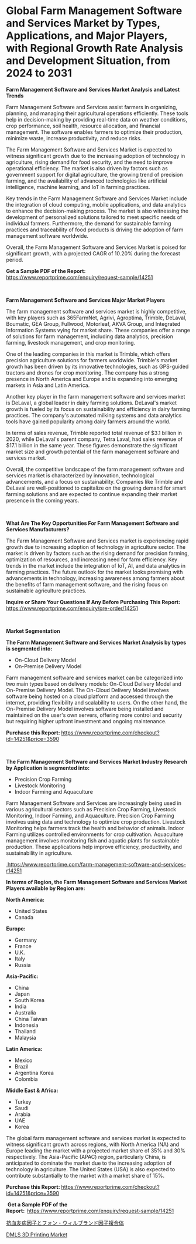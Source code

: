 <p><h1>Global Farm Management Software and Services Market by Types, Applications, and Major Players, with Regional Growth Rate Analysis and Development Situation, from 2024 to 2031</h1></p><p><strong>Farm Management Software and Services Market Analysis and Latest Trends</strong></p>
<p><p>Farm Management Software and Services assist farmers in organizing, planning, and managing their agricultural operations efficiently. These tools help in decision-making by providing real-time data on weather conditions, crop performance, soil health, resource allocation, and financial management. The software enables farmers to optimize their production, minimize waste, increase productivity, and reduce risks.</p><p>The Farm Management Software and Services Market is expected to witness significant growth due to the increasing adoption of technology in agriculture, rising demand for food security, and the need to improve operational efficiency. The market is also driven by factors such as government support for digital agriculture, the growing trend of precision farming, and the availability of advanced technologies like artificial intelligence, machine learning, and IoT in farming practices.</p><p>Key trends in the Farm Management Software and Services Market include the integration of cloud computing, mobile applications, and data analytics to enhance the decision-making process. The market is also witnessing the development of personalized solutions tailored to meet specific needs of individual farmers. Furthermore, the demand for sustainable farming practices and traceability of food products is driving the adoption of farm management software worldwide.</p><p>Overall, the Farm Management Software and Services Market is poised for significant growth, with a projected CAGR of 10.20% during the forecast period.</p></p>
<p><strong>Get a Sample PDF of the Report:&nbsp;</strong> <a href="https://www.reportprime.com/enquiry/request-sample/14251">https://www.reportprime.com/enquiry/request-sample/14251</a></p>
<p>&nbsp;</p>
<p><strong>Farm Management Software and Services Major Market Players</strong></p>
<p><p>The farm management software and services market is highly competitive, with key players such as 365FarmNet, Agrivi, Agroptima, Trimble, DeLaval, Boumatic, GEA Group, Fullwood, Motorleaf, AKVA Group, and Integrated Information Systems vying for market share. These companies offer a range of solutions for farm management, including data analytics, precision farming, livestock management, and crop monitoring.</p><p>One of the leading companies in this market is Trimble, which offers precision agriculture solutions for farmers worldwide. Trimble's market growth has been driven by its innovative technologies, such as GPS-guided tractors and drones for crop monitoring. The company has a strong presence in North America and Europe and is expanding into emerging markets in Asia and Latin America.</p><p>Another key player in the farm management software and services market is DeLaval, a global leader in dairy farming solutions. DeLaval's market growth is fueled by its focus on sustainability and efficiency in dairy farming practices. The company's automated milking systems and data analytics tools have gained popularity among dairy farmers around the world.</p><p>In terms of sales revenue, Trimble reported total revenue of $3.1 billion in 2020, while DeLaval's parent company, Tetra Laval, had sales revenue of $17.1 billion in the same year. These figures demonstrate the significant market size and growth potential of the farm management software and services market.</p><p>Overall, the competitive landscape of the farm management software and services market is characterized by innovation, technological advancements, and a focus on sustainability. Companies like Trimble and DeLaval are well-positioned to capitalize on the growing demand for smart farming solutions and are expected to continue expanding their market presence in the coming years.</p></p>
<p>&nbsp;</p>
<p><strong>What Are The Key Opportunities For Farm Management Software and Services Manufacturers?</strong></p>
<p><p>The Farm Management Software and Services market is experiencing rapid growth due to increasing adoption of technology in agriculture sector. The market is driven by factors such as the rising demand for precision farming, optimization of resources, and increasing need for farm efficiency. Key trends in the market include the integration of IoT, AI, and data analytics in farming practices. The future outlook for the market looks promising with advancements in technology, increasing awareness among farmers about the benefits of farm management software, and the rising focus on sustainable agriculture practices.</p></p>
<p><strong>Inquire or Share Your Questions If Any Before Purchasing This Report:</strong> <a href="https://www.reportprime.com/enquiry/pre-order/14251">https://www.reportprime.com/enquiry/pre-order/14251</a></p>
<p>&nbsp;</p>
<p><strong>Market Segmentation</strong></p>
<p><strong>The Farm Management Software and Services Market Analysis by types is segmented into:</strong></p>
<p><ul><li>On-Cloud Delivery Model</li><li>On-Premise Delivery Model</li></ul></p>
<p><p>Farm management software and services market can be categorized into two main types based on delivery models: On-Cloud Delivery Model and On-Premise Delivery Model. The On-Cloud Delivery Model involves software being hosted on a cloud platform and accessed through the internet, providing flexibility and scalability to users. On the other hand, the On-Premise Delivery Model involves software being installed and maintained on the user's own servers, offering more control and security but requiring higher upfront investment and ongoing maintenance.</p></p>
<p><strong>Purchase this Report:&nbsp;</strong><a href="https://www.reportprime.com/checkout?id=14251&price=3590">https://www.reportprime.com/checkout?id=14251&price=3590</a></p>
<p>&nbsp;</p>
<p><strong>The Farm Management Software and Services Market Industry Research by Application is segmented into:</strong></p>
<p><ul><li>Precision Crop Farming</li><li>Livestock Monitoring</li><li>Indoor Farming and Aquaculture</li></ul></p>
<p><p>Farm Management Software and Services are increasingly being used in various agricultural sectors such as Precision Crop Farming, Livestock Monitoring, Indoor Farming, and Aquaculture. Precision Crop Farming involves using data and technology to optimize crop production. Livestock Monitoring helps farmers track the health and behavior of animals. Indoor Farming utilizes controlled environments for crop cultivation. Aquaculture management involves monitoring fish and aquatic plants for sustainable production. These applications help improve efficiency, productivity, and sustainability in agriculture.</p></p>
<p><a href="https://www.reportprime.com/farm-management-software-and-services-r14251">&nbsp;https://www.reportprime.com/farm-management-software-and-services-r14251</a></p>
<p><strong>In terms of Region, the Farm Management Software and Services Market Players available by Region are:</strong></p>
<p>
    <p> <strong> North America: </strong>
        <ul>
            <li>United States</li>
            <li>Canada</li>
        </ul>
        </p> 
    <p> <strong> Europe: </strong>
        <ul>
            <li>Germany</li>
            <li>France</li>
            <li>U.K.</li>
            <li>Italy</li>
            <li>Russia</li>
        </ul>
        </p> 
    <p> <strong> Asia-Pacific: </strong>
        <ul>
            <li>China</li>
            <li>Japan</li>
            <li>South Korea</li>
            <li>India</li>
            <li>Australia</li>
            <li>China Taiwan</li>
            <li>Indonesia</li>
            <li>Thailand</li>
            <li>Malaysia</li>
        </ul>
        </p> 
    <p> <strong> Latin America: </strong>
        <ul>
            <li>Mexico</li>
            <li>Brazil</li>
            <li>Argentina Korea</li>
            <li>Colombia</li>
        </ul>
        </p> 
    <p> <strong> Middle East & Africa: </strong>
        <ul>
            <li>Turkey</li>
            <li>Saudi</li>
            <li>Arabia</li>
            <li>UAE</li>
            <li>Korea</li>
        </ul>
    </p>
    </p>
<p><p>The global farm management software and services market is expected to witness significant growth across regions, with North America (NA) and Europe leading the market with a projected market share of 35% and 30% respectively. The Asia-Pacific (APAC) region, particularly China, is anticipated to dominate the market due to the increasing adoption of technology in agriculture. The United States (USA) is also expected to contribute substantially to the market with a market share of 15%.</p></p>
<p><strong>Purchase this Report: </strong><a href="https://www.reportprime.com/checkout?id=14251&price=3590">https://www.reportprime.com/checkout?id=14251&price=3590</a></p>
<p>&nbsp;<strong>Get a Sample PDF of the Report:&nbsp;&nbsp;</strong><a href="https://www.reportprime.com/enquiry/request-sample/14251">https://www.reportprime.com/enquiry/request-sample/14251</a></p>
<p><strong></strong></p>
<p><p><a href="https://github.com/BrionnaBoyle/Market-Research-Report-List-1/blob/main/744476080848.md">抗血友病因子とフォン・ウィルブランド因子複合体</a></p><p><a href="https://github.com/ElmoRunolfsson2023/Market-Research-Report-List-1/blob/main/dmls-3d-printing-market.md">DMLS 3D Printing Market</a></p></p>